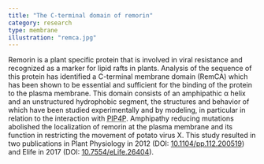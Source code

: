 ```yaml
---
title: "The C-terminal domain of remorin"
category: research
type: membrane
illustration: "remca.jpg"
---
```


<p>Remorin is a plant specific protein that is involved in viral resistance and recognized as a marker for lipid rafts in plants. 
Analysis of the sequence of this protein has identified a C-terminal membrane domain (RemCA) which has been shown to be essential 
and sufficient for the binding of the protein to the plasma membrane. This domain consists of an amphipathic α helix and an 
unstructured hydrophobic segment, the structures and behavior of which have been studied experimentally and by modeling, in 
particular in relation to the interaction with <abbr title="Phosphatidylinositol-4-phosphate">PIP4P</abbr>. Amphipathy reducing mutations abolished 
the localization of remorin at the plasma membrane and its function in restricting the movement of potato virus X. This study 
resulted in two publications in Plant Physiology in 2012 (DOI: <a href="http://dx.doi.org/10.1104/pp.112.200519" class="text-success" 
target="_blank">10.1104/pp.112.200519</a>) and Elife in 2017 (DOI: <a href="http://dx.doi.org/10.7554/eLife.26404" class="text-success" 
target="_blank">10.7554/eLife.26404</a>).</p>


